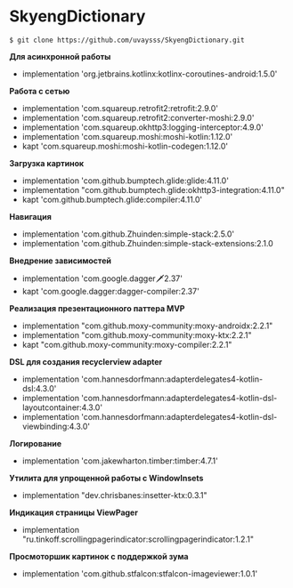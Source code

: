 # SkyengDictionary

`$ git clone https://github.com/uvaysss/SkyengDictionary.git`
  
**Для асинхронной работы**
* implementation 'org.jetbrains.kotlinx:kotlinx-coroutines-android:1.5.0'

**Работа с сетью**
* implementation 'com.squareup.retrofit2:retrofit:2.9.0'
* implementation 'com.squareup.retrofit2:converter-moshi:2.9.0'
* implementation 'com.squareup.okhttp3:logging-interceptor:4.9.0'
* implementation 'com.squareup.moshi:moshi-kotlin:1.12.0'
* kapt 'com.squareup.moshi:moshi-kotlin-codegen:1.12.0'

**Загрузка картинок**
* implementation 'com.github.bumptech.glide:glide:4.11.0'
* implementation "com.github.bumptech.glide:okhttp3-integration:4.11.0"
* kapt 'com.github.bumptech.glide:compiler:4.11.0'

**Навигация**
* implementation 'com.github.Zhuinden:simple-stack:2.5.0'
* implementation 'com.github.Zhuinden:simple-stack-extensions:2.1.0

**Внедрение зависимостей**
* implementation 'com.google.dagger:dagger:2.37'
* kapt 'com.google.dagger:dagger-compiler:2.37'

**Реализация презентационного паттера MVP**
* implementation "com.github.moxy-community:moxy-androidx:2.2.1"
* implementation "com.github.moxy-community:moxy-ktx:2.2.1"
* kapt "com.github.moxy-community:moxy-compiler:2.2.1"

**DSL для создания recyclerview adapter**
* implementation 'com.hannesdorfmann:adapterdelegates4-kotlin-dsl:4.3.0'
* implementation 'com.hannesdorfmann:adapterdelegates4-kotlin-dsl-layoutcontainer:4.3.0'
* implementation 'com.hannesdorfmann:adapterdelegates4-kotlin-dsl-viewbinding:4.3.0'

**Логирование**
* implementation 'com.jakewharton.timber:timber:4.7.1'

**Утилита для упрощенной работы с WindowInsets**
* implementation "dev.chrisbanes:insetter-ktx:0.3.1"

**Индикация страницы ViewPager**
* implementation "ru.tinkoff.scrollingpagerindicator:scrollingpagerindicator:1.2.1"

**Просмоторшик картинок с поддержкой зума**
* implementation 'com.github.stfalcon:stfalcon-imageviewer:1.0.1'
